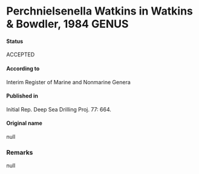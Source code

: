 Perchnielsenella Watkins in Watkins & Bowdler, 1984 GENUS
=======

#### Status
ACCEPTED

#### According to
Interim Register of Marine and Nonmarine Genera

#### Published in
Initial Rep. Deep Sea Drilling Proj. 77: 664.

#### Original name
null

### Remarks
null